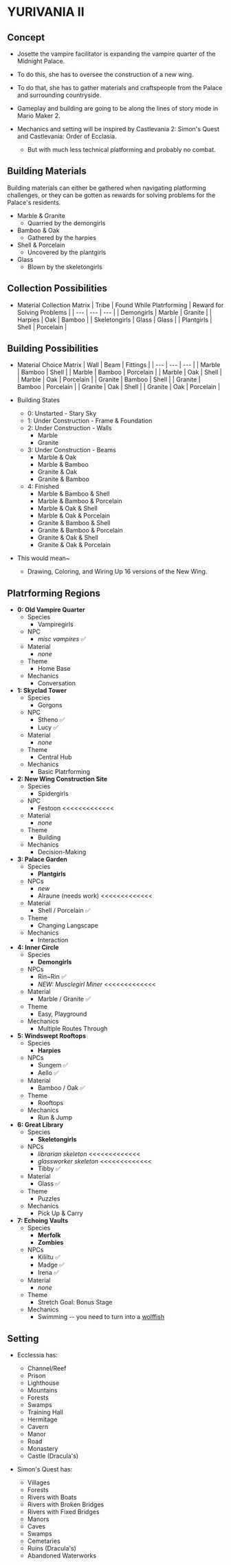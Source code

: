 # YURIVANIA II

## Concept

- Josette the vampire facilitator is expanding the vampire quarter of the Midnight Palace.
- To do this, she has to oversee the construction of a new wing.
- To do that, she has to gather materials and craftspeople from the Palace and surrounding countryside.

- Gameplay and building are going to be along the lines of story mode in Mario Maker 2.
- Mechanics and setting will be inspired by Castlevania 2: Simon's Quest and Castlevania: Order of Ecclasia.
    - But with much less technical platforming and probably no combat.

## Building Materials

Building materials can either be gathered when navigating platforming challenges,
or they can be gotten as rewards for solving problems for the Palace's residents.

- Marble & Granite
    - Quarried by the demongirls
- Bamboo & Oak
    - Gathered by the harpies
- Shell & Porcelain
    - Uncovered by the plantgirls
- Glass
    - Blown by the skeletongirls

## Collection Possibilities

- Material Collection Matrix
| Tribe | Found While Platrforming | Reward for Solving Problems |
| --- | --- | --- |
| Demongirls | Marble | Granite |
| Harpies | Oak | Bamboo |
| Skeletongirls | Glass | Glass |
| Plantgirls | Shell | Porcelain |

## Building Possibilities

- Material Choice Matrix
| Wall | Beam | Fittings |
| --- | --- | --- |
| Marble | Bamboo  | Shell  |
| Marble | Bamboo  | Porcelain  |
| Marble | Oak  | Shell  |
| Marble | Oak  | Porcelain  |
| Granite | Bamboo  | Shell  |
| Granite | Bamboo  | Porcelain  |
| Granite | Oak  | Shell  |
| Granite | Oak  | Porcelain  |

- Building States
    - 0: Unstarted - Stary Sky
    - 1: Under Construction - Frame & Foundation
    - 2: Under Construction - Walls
		- Marble
		- Granite
    - 3: Under Construction - Beams
		- Marble & Oak
		- Marble & Bamboo
		- Granite & Oak
		- Granite & Bamboo
    - 4: Finished
		- Marble & Bamboo & Shell
		- Marble & Bamboo & Porcelain
		- Marble & Oak & Shell
		- Marble & Oak & Porcelain
		- Granite & Bamboo & Shell
		- Granite & Bamboo & Porcelain
		- Granite & Oak & Shell
		- Granite & Oak & Porcelain

- This would mean~
    - Drawing, Coloring, and Wiring Up 16 versions of the New Wing.


## Platrforming Regions

- **0: Old Vampire Quarter**
    - Species
        - Vampiregirls
    - NPC
        - *misc vampires* ✅
    - Material
        - *none*
    - Theme
        - Home Base
    - Mechanics
        - Conversation
- **1: Skyclad Tower**
    - Species
        - Gorgons
    - NPC
        - Stheno ✅
        - Lucy ✅
    - Material
        - *none*
    - Theme
        - Central Hub
    - Mechanics
        - Basic Platrforming
- **2: New Wing Construction Site**
    - Species
        - Spidergirls
    - NPC
        - Festoon                     <<<<<<<<<<<<<
    - Material
        - *none*
    - Theme
        - Building
    - Mechanics
        - Decision-Making
- **3: Palace Garden**
    - Species
        - **Plantgirls**
    - NPCs
        - *new*
        - Alraune (needs work)        <<<<<<<<<<<<<
    - Material
        - Shell / Porcelain  ✅
    - Theme
        - Changing Langscape
    - Mechanics
        - Interaction
- **4: Inner Circle**
    - Species
        - **Demongirls**
    - NPCs
        - Rin~Rin   ✅
        - *NEW: Musclegirl Miner*      <<<<<<<<<<<<<
    - Material
        - Marble / Granite  ✅
    - Theme
        - Easy, Playground
    - Mechanics
        - Multiple Routes Through
- **5: Windswept Rooftops**
    - Species
        - **Harpies**
    - NPCs
        - Sungem ✅
        - Aello ✅
    - Material
        - Bamboo / Oak  ✅
    - Theme
        - Rooftops
    - Mechanics
        - Run & Jump
- **6: Great Library**
    - Species
        - **Skeletongirls**
    - NPCs
        - *librarian skeleton*          <<<<<<<<<<<<<
        - *glassworker skeleton*        <<<<<<<<<<<<<
        - Tibby ✅
    - Material
        - Glass  ✅
    - Theme
        - Puzzles
    - Mechanics
        - Pick Up & Carry
- **7: Echoing Vaults**
    - Species
        - **Merfolk**
        - **Zombies**
    - NPCs
        - Kililtu ✅
        - Madge ✅
        - Irena ✅
    - Material
        - *none*
    - Theme
        - Stretch Goal: Bonus Stage
    - Mechanics
        - Swimming -- you need to turn into a [wolffish](https://oceana.org/marine-life/ocean-fishes/atlantic-wolffish)


## Setting

- Ecclessia has:
    - Channel/Reef
    - Prison
    - Lighthouse
    - Mountains
    - Forests
    - Swamps
    - Training Hall
    - Hermitage
    - Cavern
    - Manor
    - Road
    - Monastery
    - Castle (Dracula's)

- Simon's Quest has:
    - Villages
    - Forests
    - Rivers with Boats
    - Rivers with Broken Bridges 
    - Rivers with Fixed Bridges
    - Manors
    - Caves
    - Swamps
    - Cemetaries
    - Ruins (Dracula's)
    - Abandoned Waterworks
